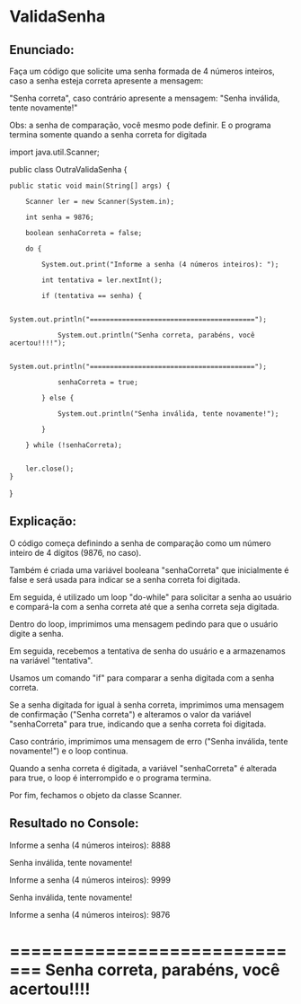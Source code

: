 # ValidaSenha

<h2>Enunciado:</h2>

Faça um código que solicite uma senha formada de 4 números inteiros, caso a senha esteja correta apresente a mensagem:

"Senha correta", caso contrário apresente a mensagem: "Senha inválida, tente novamente!"

Obs: a senha de comparação, você mesmo pode definir. E o programa termina somente quando a senha correta for digitada

import java.util.Scanner;

public class OutraValidaSenha {

    public static void main(String[] args) {
    
        Scanner ler = new Scanner(System.in);
        
        int senha = 9876;
        
        boolean senhaCorreta = false;

        do {
        
            System.out.print("Informe a senha (4 números inteiros): ");
            
            int tentativa = ler.nextInt();

            if (tentativa == senha) {
            
                System.out.println("=========================================");
                
                System.out.println("Senha correta, parabéns, você acertou!!!!");
                
                System.out.println("=========================================");
                
                senhaCorreta = true;
                
            } else {
            
                System.out.println("Senha inválida, tente novamente!");
                
            }
            
        } while (!senhaCorreta);
        

        ler.close();
    }
}


<h2>Explicação:</h2>

O código começa definindo a senha de comparação como um número inteiro de 4 dígitos (9876, no caso).

Também é criada uma variável booleana "senhaCorreta" que inicialmente é false e será usada para indicar se a senha correta foi digitada.

Em seguida, é utilizado um loop "do-while" para solicitar a senha ao usuário e compará-la com a senha correta até que a senha correta seja digitada.

Dentro do loop, imprimimos uma mensagem pedindo para que o usuário digite a senha.

Em seguida, recebemos a tentativa de senha do usuário e a armazenamos na variável "tentativa".

Usamos um comando "if" para comparar a senha digitada com a senha correta.

Se a senha digitada for igual à senha correta, imprimimos uma mensagem de confirmação ("Senha correta") e alteramos o valor da variável "senhaCorreta" para true, indicando que a senha correta foi digitada.

Caso contrário, imprimimos uma mensagem de erro ("Senha inválida, tente novamente!") e o loop continua.

Quando a senha correta é digitada, a variável "senhaCorreta" é alterada para true, o loop é interrompido e o programa termina.

Por fim, fechamos o objeto da classe Scanner.

<h2>Resultado no Console:</h2>


Informe a senha (4 números inteiros): 8888

Senha inválida, tente novamente!

Informe a senha (4 números inteiros): 9999

Senha inválida, tente novamente!

Informe a senha (4 números inteiros): 9876

=============================
Senha correta, parabéns, você acertou!!!!
=========================================

